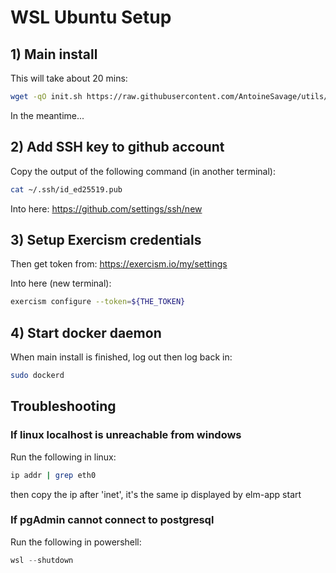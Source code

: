 # WSL Ubuntu Setup

## 1) Main install

This will take about 20 mins:

```bash
wget -qO init.sh https://raw.githubusercontent.com/AntoineSavage/utils/main/init.sh && bash init.sh && rm init.sh
```

In the meantime...

## 2) Add SSH key to github account

Copy the output of the following command (in another terminal):

```bash
cat ~/.ssh/id_ed25519.pub
```

Into here: <https://github.com/settings/ssh/new>

## 3) Setup Exercism credentials

Then get token from: <https://exercism.io/my/settings>

Into here (new terminal):

```bash
exercism configure --token=${THE_TOKEN}
```

## 4) Start docker daemon

When main install is finished, log out then log back in:

```bash
sudo dockerd
```

## Troubleshooting

### If linux localhost is unreachable from windows

Run the following in linux:

```bash
ip addr | grep eth0
```

then copy the ip after 'inet', it's the same ip displayed by elm-app start

### If pgAdmin cannot connect to postgresql

Run the following in powershell:

```powershell
wsl --shutdown
```
